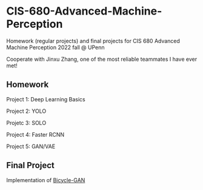 # CIS-680-Advanced-Machine-Perception
Homework (regular projects) and final projects for CIS 680 Advanced Machine Perception 2022 fall @ UPenn

Cooperate with Jinxu Zhang, one of the most reliable teammates I have ever met! 

## Homework
Project 1: Deep Learning Basics

Project 2: YOLO

Projetc 3: SOLO

Project 4: Faster RCNN

Project 5: GAN/VAE

## Final Project
Implementation of [Bicycle-GAN](https://github.com/eveningglow/BicycleGAN)